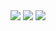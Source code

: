 <img src="https://img.shields.io/static/v1?label=cocoui&message=100%&color=00FF00">
<img src="https://img.shields.io/static/v1?label=cocoservice&message=100%&color=00FF00">
<img src="https://img.shields.io/static/v1?label=cococanvasui&message=5%&color=FF0000">


